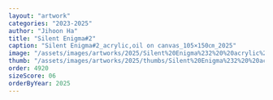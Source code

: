 ```yaml
---
layout: "artwork"
categories: "2023-2025"
author: "Jihoon Ha"
title: "Silent Enigma#2"
caption: "Silent Enigma#2_acrylic,oil on canvas_105×150㎝_2025"
image: "/assets/images/artworks/2025/Silent%20Enigma%232%20%20acrylic%2Coil%20on%20canvas%20105x150cm%202025.jpg"
thumb: "/assets/images/artworks/2025/thumbs/Silent%20Enigma%232%20%20acrylic%2Coil%20on%20canvas%20105x150cm%202025.jpg"
order: 4920
sizeScore: 06
orderByYear: 2025
---
```

